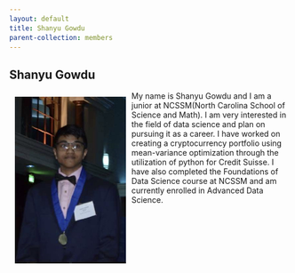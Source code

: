 ```yaml
---
layout: default
title: Shanyu Gowdu
parent-collection: members
---
```


## Shanyu Gowdu
<img src="/media/members/hd/shanyu_gowdu.png" alt="1" width = 200px height = 300px style="object-fit: cover; float: left; margin: 10px">

My name is Shanyu Gowdu and I am a junior at NCSSM(North Carolina School of Science and Math). I am very interested in the field of data science and plan on pursuing it as a career. I have worked on creating a cryptocurrency portfolio using mean-variance optimization through the utilization of python for Credit Suisse. I have also completed the Foundations of Data Science course at NCSSM and am currently enrolled in Advanced Data Science.